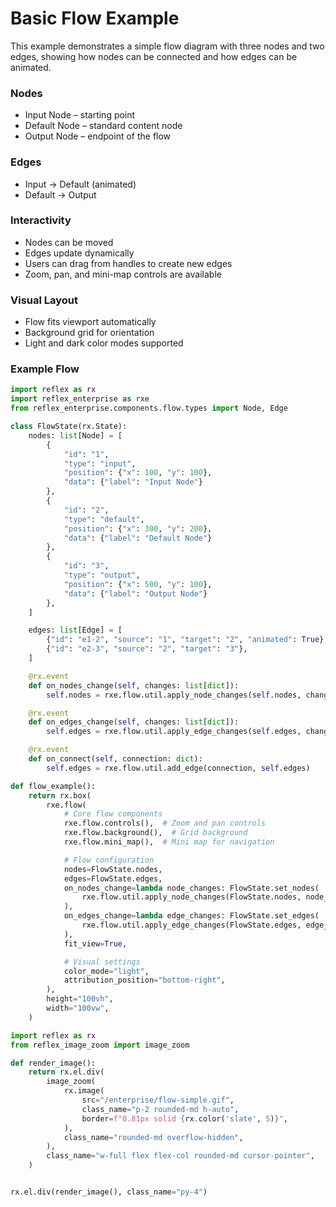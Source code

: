 # Basic Flow Example

This example demonstrates a simple flow diagram with three nodes and two edges, showing how nodes can be connected and how edges can be animated.

### Nodes

- Input Node – starting point
- Default Node – standard content node
- Output Node – endpoint of the flow

### Edges

- Input → Default (animated)
- Default → Output

### Interactivity

- Nodes can be moved
- Edges update dynamically
- Users can drag from handles to create new edges
- Zoom, pan, and mini-map controls are available

### Visual Layout

- Flow fits viewport automatically
- Background grid for orientation
- Light and dark color modes supported

### Example Flow

```python
import reflex as rx
import reflex_enterprise as rxe
from reflex_enterprise.components.flow.types import Node, Edge

class FlowState(rx.State):
    nodes: list[Node] = [
        {
            "id": "1",
            "type": "input",
            "position": {"x": 100, "y": 100},
            "data": {"label": "Input Node"}
        },
        {
            "id": "2",
            "type": "default",
            "position": {"x": 300, "y": 200},
            "data": {"label": "Default Node"}
        },
        {
            "id": "3",
            "type": "output",
            "position": {"x": 500, "y": 100},
            "data": {"label": "Output Node"}
        },
    ]

    edges: list[Edge] = [
        {"id": "e1-2", "source": "1", "target": "2", "animated": True},
        {"id": "e2-3", "source": "2", "target": "3"},
    ]

    @rx.event
    def on_nodes_change(self, changes: list[dict]):
        self.nodes = rxe.flow.util.apply_node_changes(self.nodes, changes)

    @rx.event
    def on_edges_change(self, changes: list[dict]):
        self.edges = rxe.flow.util.apply_edge_changes(self.edges, changes)

    @rx.event
    def on_connect(self, connection: dict):
        self.edges = rxe.flow.util.add_edge(connection, self.edges)

def flow_example():
    return rx.box(
        rxe.flow(
            # Core flow components
            rxe.flow.controls(),  # Zoom and pan controls
            rxe.flow.background(),  # Grid background
            rxe.flow.mini_map(),  # Mini map for navigation

            # Flow configuration
            nodes=FlowState.nodes,
            edges=FlowState.edges,
            on_nodes_change=lambda node_changes: FlowState.set_nodes(
                rxe.flow.util.apply_node_changes(FlowState.nodes, node_changes)
            ),
            on_edges_change=lambda edge_changes: FlowState.set_edges(
                rxe.flow.util.apply_edge_changes(FlowState.edges, edge_changes)
            ),
            fit_view=True,

            # Visual settings
            color_mode="light",
            attribution_position="bottom-right",
        ),
        height="100vh",
        width="100vw",
    )
```


```python exec
import reflex as rx
from reflex_image_zoom import image_zoom

def render_image():
    return rx.el.div(
        image_zoom(
            rx.image(
                src="/enterprise/flow-simple.gif",
                class_name="p-2 rounded-md h-auto",
                border=f"0.81px solid {rx.color('slate', 5)}",
            ),
            class_name="rounded-md overflow-hidden",
        ),
        class_name="w-full flex flex-col rounded-md cursor-pointer",
    )
```

```python eval

rx.el.div(render_image(), class_name="py-4")

```
